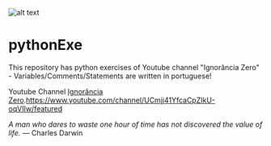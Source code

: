 ![alt text](https://qph.ec.quoracdn.net/main-qimg-29267f9877308835571df0271ce95571-c)

# pythonExe
This repository has python exercises of Youtube channel "Ignorância Zero" - Variables/Comments/Statements are written in portuguese!

Youtube Channel [Ignorância Zero](https://pages.github.com/).https://www.youtube.com/channel/UCmjj41YfcaCpZIkU-oqVIIw/featured

*A man who dares to waste one hour of time has not discovered the value of life.* ― Charles Darwin
